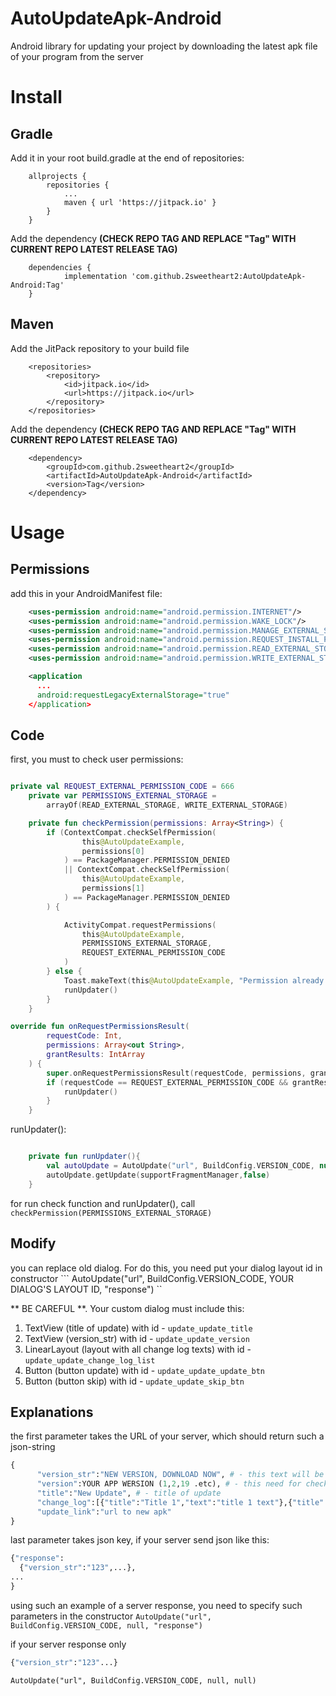 # AutoUpdateApk-Android

Android library for updating your project by downloading the latest apk file of your program from the server

# Install 

## Gradle 

Add it in your root build.gradle at the end of repositories:

```Gradle
	allprojects {
		repositories {
			...
			maven { url 'https://jitpack.io' }
		}
	}
```
 Add the dependency **(CHECK REPO TAG AND REPLACE "Tag" WITH CURRENT REPO LATEST RELEASE TAG)**
```Gradle
	dependencies {
	        implementation 'com.github.2sweetheart2:AutoUpdateApk-Android:Tag'
	}
```

## Maven

Add the JitPack repository to your build file

```Maven
	<repositories>
		<repository>
		    <id>jitpack.io</id>
		    <url>https://jitpack.io</url>
		</repository>
	</repositories>
```
Add the dependency **(CHECK REPO TAG AND REPLACE "Tag" WITH CURRENT REPO LATEST RELEASE TAG)**
```Maven
	<dependency>
	    <groupId>com.github.2sweetheart2</groupId>
	    <artifactId>AutoUpdateApk-Android</artifactId>
	    <version>Tag</version>
	</dependency>
```

# Usage

## Permissions

add this in your AndroidManifest file:

```Xml
    <uses-permission android:name="android.permission.INTERNET"/>
    <uses-permission android:name="android.permission.WAKE_LOCK"/>
    <uses-permission android:name="android.permission.MANAGE_EXTERNAL_STORAGE"/>
    <uses-permission android:name="android.permission.REQUEST_INSTALL_PACKAGES" />
    <uses-permission android:name="android.permission.READ_EXTERNAL_STORAGE"/>
    <uses-permission android:name="android.permission.WRITE_EXTERNAL_STORAGE"/>

    <application
      ...
      android:requestLegacyExternalStorage="true"
    </application>
```

## Code


first, you must to check user permissions:
```Kotlin

private val REQUEST_EXTERNAL_PERMISSION_CODE = 666
    private var PERMISSIONS_EXTERNAL_STORAGE =
        arrayOf(READ_EXTERNAL_STORAGE, WRITE_EXTERNAL_STORAGE)

    private fun checkPermission(permissions: Array<String>) {
        if (ContextCompat.checkSelfPermission(
                this@AutoUpdateExample,
                permissions[0]
            ) == PackageManager.PERMISSION_DENIED
            || ContextCompat.checkSelfPermission(
                this@AutoUpdateExample,
                permissions[1]
            ) == PackageManager.PERMISSION_DENIED
        ) {

            ActivityCompat.requestPermissions(
                this@AutoUpdateExample,
                PERMISSIONS_EXTERNAL_STORAGE,
                REQUEST_EXTERNAL_PERMISSION_CODE
            )
        } else {
            Toast.makeText(this@AutoUpdateExample, "Permission already granted", Toast.LENGTH_SHORT).show()
            runUpdater()
        }
    }

override fun onRequestPermissionsResult(
        requestCode: Int,
        permissions: Array<out String>,
        grantResults: IntArray
    ) {
        super.onRequestPermissionsResult(requestCode, permissions, grantResults)
        if (requestCode == REQUEST_EXTERNAL_PERMISSION_CODE && grantResults[0]==PackageManager.PERMISSION_GRANTED) {
            runUpdater()
        }
    }
```

runUpdater():

```Kotlin

    private fun runUpdater(){
        val autoUpdate = AutoUpdate("url", BuildConfig.VERSION_CODE, null, null)
        autoUpdate.getUpdate(supportFragmentManager,false)
    }


```

for run check function and runUpdater(), call 
` checkPermission(PERMISSIONS_EXTERNAL_STORAGE) `

## Modify

you can replace old dialog. For do this, you need put your dialog layout id in constructor
``` AutoUpdate("url", BuildConfig.VERSION_CODE, YOUR DIALOG'S LAYOUT ID, "response") ``

** BE CAREFUL **. Your custom dialog must include this:
1. TextView (title of update) with id - `update_update_title`
2. TextView (version_str) with id - `update_update_version`
3. LinearLayout (layout with all change log texts) with id - `update_update_change_log_list`
4. Button (button update) with id - `update_update_update_btn`
5. Button (button skip) with id - `update_update_skip_btn`

## Explanations

the first parameter takes the URL of your server, which should return such a json-string
```Python
{
      "version_str":"NEW VERSION, DOWNLOAD NOW", # - this text will be displayed under the title of the dialog
      "version":YOUR APP WERSION (1,2,19 .etc), # - this need for check build version client and apk on server, check versionCode in Gradle
      "title":"New Update", # - title of update
      "change_log":[{"title":"Title 1","text":"title 1 text"},{"title":"Title 2","text":"title 2 text"}], # - update log. The new object in the array will be shown as a new block
      "update_link":"url to new apk" 
}
```

last parameter takes json key, if your server send json like this:
```Python
{"response":
  {"version_str":"123",...},
...
}
```
using such an example of a server response, you need to specify such parameters in the constructor 
`AutoUpdate("url", BuildConfig.VERSION_CODE, null, "response")`

if your server response only 
```Python
{"version_str":"123"...}
```
`AutoUpdate("url", BuildConfig.VERSION_CODE, null, null)`
